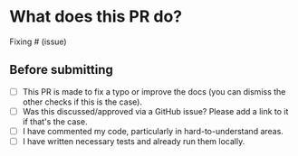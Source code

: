 <!-- 🚨Please create your PR to merge code from your branch to `dev` branch here, rather than `main`. -->

# What does this PR do?

<!--
Congrats! You've made it this far! You're not quite done yet though.

Once merged, your PR is going to appear in the release notes with the title you set, so make sure it's a great title that fully reflects the extent of your awesome contribution 😉.

Then, please replace this with a description of the change and which issue is fixed (if applicable). Please also include relevant motivation and context. List any dependencies (if any) that are required for this change.

Once you're done, I will review your PR shortly. I may suggest changes to make the code even better 🤝.
-->

<!-- Remove if not applicable -->

Fixing # (issue)


## Before submitting

<!-- You can remove checks that are not relevant to this PR. -->

- [ ] This PR is made to fix a typo or improve the docs (you can dismiss the other checks if this is the case).
- [ ] Was this discussed/approved via a GitHub issue? Please add a link to it if that's the case.
- [ ] I have commented my code, particularly in hard-to-understand areas.
- [ ] I have written necessary tests and already run them locally.
